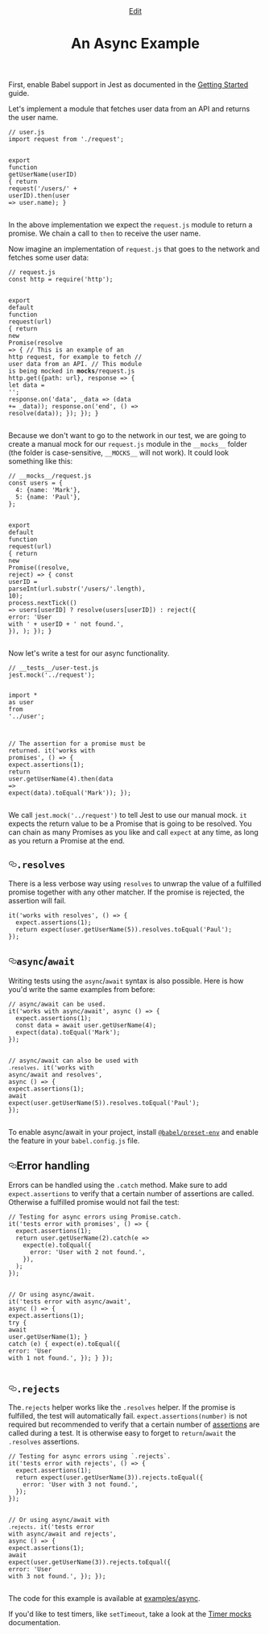 <header class="postHeader"><a class="edit-page-link button" href="https://github.com/facebook/jest/edit/master/docs/TutorialAsync.md" target="_blank" rel="noreferrer noopener">Edit</a><h1 id="__docusaurus" class="postHeaderTitle">An Async Example</h1></header><article><div><span><p>First, enable Babel support in Jest as documented in the <a href="/docs/en/getting-started#using-babel">Getting Started</a> guide.</p>
<p>Let&apos;s implement a module that fetches user data from an API and returns the user name.</p>
<pre><code class="hljs css language-js"><span class="hljs-comment">// user.js</span>
<span class="hljs-keyword">import</span> request <span class="hljs-keyword">from</span> <span class="hljs-string">&apos;./request&apos;</span>;

<span class="hljs-keyword">export</span> <span class="hljs-function"><span class="hljs-keyword">function</span> <span class="hljs-title">getUserName</span>(<span class="hljs-params">userID</span>) </span>{
<span class="hljs-keyword">return</span> request(<span class="hljs-string">&apos;/users/&apos;</span> + userID).then(<span class="hljs-function"><span class="hljs-params">user</span> =&gt;</span> user.name);
}
</code></pre>

<p>In the above implementation we expect the <code>request.js</code> module to return a promise. We chain a call to <code>then</code> to receive the user name.</p>
<p>Now imagine an implementation of <code>request.js</code> that goes to the network and fetches some user data:</p>
<pre><code class="hljs css language-js"><span class="hljs-comment">// request.js</span>
<span class="hljs-keyword">const</span> http = <span class="hljs-built_in">require</span>(<span class="hljs-string">&apos;http&apos;</span>);

<span class="hljs-keyword">export</span> <span class="hljs-keyword">default</span> <span class="hljs-function"><span class="hljs-keyword">function</span> <span class="hljs-title">request</span>(<span class="hljs-params">url</span>) </span>{
<span class="hljs-keyword">return</span> <span class="hljs-keyword">new</span> <span class="hljs-built_in">Promise</span>(<span class="hljs-function"><span class="hljs-params">resolve</span> =&gt;</span> {
<span class="hljs-comment">// This is an example of an http request, for example to fetch</span>
<span class="hljs-comment">// user data from an API.</span>
<span class="hljs-comment">// This module is being mocked in **mocks**/request.js</span>
http.get({<span class="hljs-attr">path</span>: url}, response =&gt; {
<span class="hljs-keyword">let</span> data = <span class="hljs-string">&apos;&apos;</span>;
response.on(<span class="hljs-string">&apos;data&apos;</span>, \_data =&gt; (data += \_data));
response.on(<span class="hljs-string">&apos;end&apos;</span>, () =&gt; resolve(data));
});
});
}
</code></pre>

<p>Because we don&apos;t want to go to the network in our test, we are going to create a manual mock for our <code>request.js</code> module in the <code>__mocks__</code> folder (the folder is case-sensitive, <code>__MOCKS__</code> will not work). It could look something like this:</p>
<pre><code class="hljs css language-js"><span class="hljs-comment">// __mocks__/request.js</span>
<span class="hljs-keyword">const</span> users = {
  <span class="hljs-number">4</span>: {<span class="hljs-attr">name</span>: <span class="hljs-string">&apos;Mark&apos;</span>},
  <span class="hljs-number">5</span>: {<span class="hljs-attr">name</span>: <span class="hljs-string">&apos;Paul&apos;</span>},
};

<span class="hljs-keyword">export</span> <span class="hljs-keyword">default</span> <span class="hljs-function"><span class="hljs-keyword">function</span> <span class="hljs-title">request</span>(<span class="hljs-params">url</span>) </span>{
<span class="hljs-keyword">return</span> <span class="hljs-keyword">new</span> <span class="hljs-built_in">Promise</span>(<span class="hljs-function">(<span class="hljs-params">resolve, reject</span>) =&gt;</span> {
<span class="hljs-keyword">const</span> userID = <span class="hljs-built_in">parseInt</span>(url.substr(<span class="hljs-string">&apos;/users/&apos;</span>.length), <span class="hljs-number">10</span>);
process.nextTick(<span class="hljs-function"><span class="hljs-params">()</span> =&gt;</span>
users[userID]
? resolve(users[userID])
: reject({
<span class="hljs-attr">error</span>: <span class="hljs-string">&apos;User with &apos;</span> + userID + <span class="hljs-string">&apos; not found.&apos;</span>,
}),
);
});
}
</code></pre>

<p>Now let&apos;s write a test for our async functionality.</p>
<pre><code class="hljs css language-js"><span class="hljs-comment">// __tests__/user-test.js</span>
jest.mock(<span class="hljs-string">&apos;../request&apos;</span>);

<span class="hljs-keyword">import</span> \* <span class="hljs-keyword">as</span> user <span class="hljs-keyword">from</span> <span class="hljs-string">&apos;../user&apos;</span>;

<span class="hljs-comment">// The assertion for a promise must be returned.</span>
it(<span class="hljs-string">&apos;works with promises&apos;</span>, () =&gt; {
expect.assertions(<span class="hljs-number">1</span>);
<span class="hljs-keyword">return</span> user.getUserName(<span class="hljs-number">4</span>).then(<span class="hljs-function"><span class="hljs-params">data</span> =&gt;</span> expect(data).toEqual(<span class="hljs-string">&apos;Mark&apos;</span>));
});
</code></pre>

<p>We call <code>jest.mock(&apos;../request&apos;)</code> to tell Jest to use our manual mock. <code>it</code> expects the return value to be a Promise that is going to be resolved. You can chain as many Promises as you like and call <code>expect</code> at any time, as long as you return a Promise at the end.</p>
<h2><a class="anchor" aria-hidden="true" id="resolves"></a><a href="#resolves" aria-hidden="true" class="hash-link"><svg class="hash-link-icon" aria-hidden="true" height="16" version="1.1" viewBox="0 0 16 16" width="16"><path fill-rule="evenodd" d="M4 9h1v1H4c-1.5 0-3-1.69-3-3.5S2.55 3 4 3h4c1.45 0 3 1.69 3 3.5 0 1.41-.91 2.72-2 3.25V8.59c.58-.45 1-1.27 1-2.09C10 5.22 8.98 4 8 4H4c-.98 0-2 1.22-2 2.5S3 9 4 9zm9-3h-1v1h1c1 0 2 1.22 2 2.5S13.98 12 13 12H9c-.98 0-2-1.22-2-2.5 0-.83.42-1.64 1-2.09V6.25c-1.09.53-2 1.84-2 3.25C6 11.31 7.55 13 9 13h4c1.45 0 3-1.69 3-3.5S14.5 6 13 6z"/></svg></a><code>.resolves</code></h2>
<p>There is a less verbose way using <code>resolves</code> to unwrap the value of a fulfilled promise together with any other matcher. If the promise is rejected, the assertion will fail.</p>
<pre><code class="hljs css language-js">it(<span class="hljs-string">&apos;works with resolves&apos;</span>, () =&gt; {
  expect.assertions(<span class="hljs-number">1</span>);
  <span class="hljs-keyword">return</span> expect(user.getUserName(<span class="hljs-number">5</span>)).resolves.toEqual(<span class="hljs-string">&apos;Paul&apos;</span>);
});
</code></pre>
<h2><a class="anchor" aria-hidden="true" id="asyncawait"></a><a href="#asyncawait" aria-hidden="true" class="hash-link"><svg class="hash-link-icon" aria-hidden="true" height="16" version="1.1" viewBox="0 0 16 16" width="16"><path fill-rule="evenodd" d="M4 9h1v1H4c-1.5 0-3-1.69-3-3.5S2.55 3 4 3h4c1.45 0 3 1.69 3 3.5 0 1.41-.91 2.72-2 3.25V8.59c.58-.45 1-1.27 1-2.09C10 5.22 8.98 4 8 4H4c-.98 0-2 1.22-2 2.5S3 9 4 9zm9-3h-1v1h1c1 0 2 1.22 2 2.5S13.98 12 13 12H9c-.98 0-2-1.22-2-2.5 0-.83.42-1.64 1-2.09V6.25c-1.09.53-2 1.84-2 3.25C6 11.31 7.55 13 9 13h4c1.45 0 3-1.69 3-3.5S14.5 6 13 6z"/></svg></a><code>async</code>/<code>await</code></h2>
<p>Writing tests using the <code>async</code>/<code>await</code> syntax is also possible. Here is how you&apos;d write the same examples from before:</p>
<pre><code class="hljs css language-js"><span class="hljs-comment">// async/await can be used.</span>
it(<span class="hljs-string">&apos;works with async/await&apos;</span>, <span class="hljs-keyword">async</span> () =&gt; {
  expect.assertions(<span class="hljs-number">1</span>);
  <span class="hljs-keyword">const</span> data = <span class="hljs-keyword">await</span> user.getUserName(<span class="hljs-number">4</span>);
  expect(data).toEqual(<span class="hljs-string">&apos;Mark&apos;</span>);
});

<span class="hljs-comment">// async/await can also be used with `.resolves`.</span>
it(<span class="hljs-string">&apos;works with async/await and resolves&apos;</span>, <span class="hljs-keyword">async</span> () =&gt; {
expect.assertions(<span class="hljs-number">1</span>);
<span class="hljs-keyword">await</span> expect(user.getUserName(<span class="hljs-number">5</span>)).resolves.toEqual(<span class="hljs-string">&apos;Paul&apos;</span>);
});
</code></pre>

<p>To enable async/await in your project, install <a href="https://babeljs.io/docs/en/babel-preset-env"><code>@babel/preset-env</code></a> and enable the feature in your <code>babel.config.js</code> file.</p>
<h2><a class="anchor" aria-hidden="true" id="error-handling"></a><a href="#error-handling" aria-hidden="true" class="hash-link"><svg class="hash-link-icon" aria-hidden="true" height="16" version="1.1" viewBox="0 0 16 16" width="16"><path fill-rule="evenodd" d="M4 9h1v1H4c-1.5 0-3-1.69-3-3.5S2.55 3 4 3h4c1.45 0 3 1.69 3 3.5 0 1.41-.91 2.72-2 3.25V8.59c.58-.45 1-1.27 1-2.09C10 5.22 8.98 4 8 4H4c-.98 0-2 1.22-2 2.5S3 9 4 9zm9-3h-1v1h1c1 0 2 1.22 2 2.5S13.98 12 13 12H9c-.98 0-2-1.22-2-2.5 0-.83.42-1.64 1-2.09V6.25c-1.09.53-2 1.84-2 3.25C6 11.31 7.55 13 9 13h4c1.45 0 3-1.69 3-3.5S14.5 6 13 6z"/></svg></a>Error handling</h2>
<p>Errors can be handled using the <code>.catch</code> method. Make sure to add <code>expect.assertions</code> to verify that a certain number of assertions are called. Otherwise a fulfilled promise would not fail the test:</p>
<pre><code class="hljs css language-js"><span class="hljs-comment">// Testing for async errors using Promise.catch.</span>
it(<span class="hljs-string">&apos;tests error with promises&apos;</span>, () =&gt; {
  expect.assertions(<span class="hljs-number">1</span>);
  <span class="hljs-keyword">return</span> user.getUserName(<span class="hljs-number">2</span>).catch(<span class="hljs-function"><span class="hljs-params">e</span> =&gt;</span>
    expect(e).toEqual({
      <span class="hljs-attr">error</span>: <span class="hljs-string">&apos;User with 2 not found.&apos;</span>,
    }),
  );
});

<span class="hljs-comment">// Or using async/await.</span>
it(<span class="hljs-string">&apos;tests error with async/await&apos;</span>, <span class="hljs-keyword">async</span> () =&gt; {
expect.assertions(<span class="hljs-number">1</span>);
<span class="hljs-keyword">try</span> {
<span class="hljs-keyword">await</span> user.getUserName(<span class="hljs-number">1</span>);
} <span class="hljs-keyword">catch</span> (e) {
expect(e).toEqual({
<span class="hljs-attr">error</span>: <span class="hljs-string">&apos;User with 1 not found.&apos;</span>,
});
}
});
</code></pre>

<h2><a class="anchor" aria-hidden="true" id="rejects"></a><a href="#rejects" aria-hidden="true" class="hash-link"><svg class="hash-link-icon" aria-hidden="true" height="16" version="1.1" viewBox="0 0 16 16" width="16"><path fill-rule="evenodd" d="M4 9h1v1H4c-1.5 0-3-1.69-3-3.5S2.55 3 4 3h4c1.45 0 3 1.69 3 3.5 0 1.41-.91 2.72-2 3.25V8.59c.58-.45 1-1.27 1-2.09C10 5.22 8.98 4 8 4H4c-.98 0-2 1.22-2 2.5S3 9 4 9zm9-3h-1v1h1c1 0 2 1.22 2 2.5S13.98 12 13 12H9c-.98 0-2-1.22-2-2.5 0-.83.42-1.64 1-2.09V6.25c-1.09.53-2 1.84-2 3.25C6 11.31 7.55 13 9 13h4c1.45 0 3-1.69 3-3.5S14.5 6 13 6z"/></svg></a><code>.rejects</code></h2>
<p>The<code>.rejects</code> helper works like the <code>.resolves</code> helper. If the promise is fulfilled, the test will automatically fail. <code>expect.assertions(number)</code> is not required but recommended to verify that a certain number of <a href="https://jestjs.io/docs/en/expect#expectassertionsnumber">assertions</a> are called during a test. It is otherwise easy to forget to <code>return</code>/<code>await</code> the <code>.resolves</code> assertions.</p>
<pre><code class="hljs css language-js"><span class="hljs-comment">// Testing for async errors using `.rejects`.</span>
it(<span class="hljs-string">&apos;tests error with rejects&apos;</span>, () =&gt; {
  expect.assertions(<span class="hljs-number">1</span>);
  <span class="hljs-keyword">return</span> expect(user.getUserName(<span class="hljs-number">3</span>)).rejects.toEqual({
    <span class="hljs-attr">error</span>: <span class="hljs-string">&apos;User with 3 not found.&apos;</span>,
  });
});

<span class="hljs-comment">// Or using async/await with `.rejects`.</span>
it(<span class="hljs-string">&apos;tests error with async/await and rejects&apos;</span>, <span class="hljs-keyword">async</span> () =&gt; {
expect.assertions(<span class="hljs-number">1</span>);
<span class="hljs-keyword">await</span> expect(user.getUserName(<span class="hljs-number">3</span>)).rejects.toEqual({
<span class="hljs-attr">error</span>: <span class="hljs-string">&apos;User with 3 not found.&apos;</span>,
});
});
</code></pre>

<p>The code for this example is available at <a href="https://github.com/facebook/jest/tree/master/examples/async">examples/async</a>.</p>
<p>If you&apos;d like to test timers, like <code>setTimeout</code>, take a look at the <a href="/docs/en/timer-mocks">Timer mocks</a> documentation.</p>
</span></div></article>
